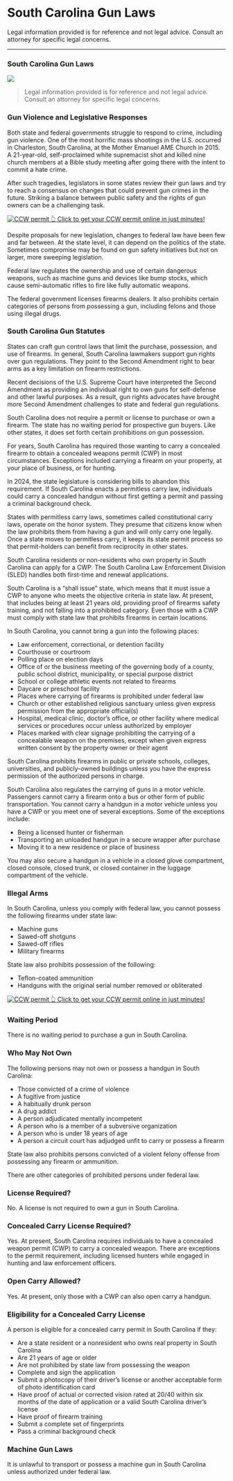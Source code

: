 # South Carolina Gun Laws

Legal information provided is for reference and not legal advice. Consult an attorney for specific legal concerns. 

* * *

### South Carolina Gun Laws

![](https://cdn-images-1.medium.com/max/1200/1*w9LTSP8urxSvWKzV0nwWUg.png)

> Legal information provided is for reference and not legal advice. Consult an attorney for specific legal concerns.

### Gun Violence and Legislative Responses

Both state and federal governments struggle to respond to crime, including gun violence. One of the most horrific mass shootings in the U.S. occurred in Charleston, South Carolina, at the Mother Emanuel AME Church in 2015. A 21-year-old, self-proclaimed white supremacist shot and killed nine church members at a Bible study meeting after going there with the intent to commit a hate crime.

After such tragedies, legislators in some states review their gun laws and try to reach a consensus on changes that could prevent gun crimes in the future. Striking a balance between public safety and the rights of gun owners can be a challenging task.

<a href="https://serp.ly/ccw">
<div>
    <img src="https://cdn-images-1.medium.com/max/1200/1*aCmvRhaa5Xjz4zDZxHzAjg.png" alt="CCW permit">
    👆 Click to get your CCW permit online in just minutes!
</div>
</a>

Despite proposals for new legislation, changes to federal law have been few and far between. At the state level, it can depend on the politics of the state. Sometimes compromise may be found on gun safety initiatives but not on larger, more sweeping legislation.

Federal law regulates the ownership and use of certain dangerous weapons, such as machine guns and devices like bump stocks, which cause semi-automatic rifles to fire like fully automatic weapons.

The federal government licenses firearms dealers. It also prohibits certain categories of persons from possessing a gun, including felons and those using illegal drugs.

### South Carolina Gun Statutes

States can craft gun control laws that limit the purchase, possession, and use of firearms. In general, South Carolina lawmakers support gun rights over gun regulations. They point to the Second Amendment right to bear arms as a key limitation on firearm restrictions.

Recent decisions of the U.S. Supreme Court have interpreted the Second Amendment as providing an individual right to own guns for self-defense and other lawful purposes. As a result, gun rights advocates have brought more Second Amendment challenges to state and federal gun regulations.

South Carolina does not require a permit or license to purchase or own a firearm. The state has no waiting period for prospective gun buyers. Like other states, it does set forth certain prohibitions on gun possession.

For years, South Carolina has required those wanting to carry a concealed firearm to obtain a concealed weapons permit (CWP) in most circumstances. Exceptions included carrying a firearm on your property, at your place of business, or for hunting.

In 2024, the state legislature is considering bills to abandon this requirement. If South Carolina enacts a permitless carry law, individuals could carry a concealed handgun without first getting a permit and passing a criminal background check.

States with permitless carry laws, sometimes called constitutional carry laws, operate on the honor system. They presume that citizens know when the law prohibits them from having a gun and will only carry one legally. Once a state moves to permitless carry, it keeps its state permit process so that permit-holders can benefit from reciprocity in other states.

South Carolina residents or non-residents who own property in South Carolina can apply for a CWP. The South Carolina Law Enforcement Division (SLED) handles both first-time and renewal applications.

South Carolina is a “shall issue” state, which means that it must issue a CWP to anyone who meets the objective criteria in state law. At present, that includes being at least 21 years old, providing proof of firearms safety training, and not falling into a prohibited category. Even those with a CWP must comply with state law that prohibits firearms in certain locations.

In South Carolina, you cannot bring a gun into the following places:

  * Law enforcement, correctional, or detention facility
  * Courthouse or courtroom
  * Polling place on election days
  * Office of or the business meeting of the governing body of a county, public school district, municipality, or special purpose district
  * School or college athletic events not related to firearms
  * Daycare or preschool facility
  * Places where carrying of firearms is prohibited under federal law
  * Church or other established religious sanctuary unless given express permission from the appropriate official(s)
  * Hospital, medical clinic, doctor’s office, or other facility where medical services or procedures occur unless authorized by employer
  * Places marked with clear signage prohibiting the carrying of a concealable weapon on the premises, except when given express written consent by the property owner or their agent



South Carolina prohibits firearms in public or private schools, colleges, universities, and publicly-owned buildings unless you have the express permission of the authorized persons in charge.

South Carolina also regulates the carrying of guns in a motor vehicle. Passengers cannot carry a firearm onto a bus or other form of public transportation. You cannot carry a handgun in a motor vehicle unless you have a CWP or you meet one of several exceptions. Some of the exceptions include:

  * Being a licensed hunter or fisherman
  * Transporting an unloaded handgun in a secure wrapper after purchase
  * Moving it to a new residence or place of business



You may also secure a handgun in a vehicle in a closed glove compartment, closed console, closed trunk, or closed container in the luggage compartment of the vehicle.

### Illegal Arms

In South Carolina, unless you comply with federal law, you cannot possess the following firearms under state law:

  * Machine guns
  * Sawed-off shotguns
  * Sawed-off rifles
  * Military firearms



State law also prohibits possession of the following:

  * Teflon-coated ammunition
  * Handguns with the original serial number removed or obliterated



<a href="https://serp.ly/ccw">
<div>
    <img src="https://cdn-images-1.medium.com/max/1200/1*TMCVgNoKp2NAtvLSAMkaJg.png" alt="CCW permit">
    👆 Click to get your CCW permit online in just minutes!
</div>
</a>


### Waiting Period

There is no waiting period to purchase a gun in South Carolina.

### Who May Not Own

The following persons may not own or possess a handgun in South Carolina:

  * Those convicted of a crime of violence
  * A fugitive from justice
  * A habitually drunk person
  * A drug addict
  * A person adjudicated mentally incompetent
  * A person who is a member of a subversive organization
  * A person who is under 18 years of age
  * A person a circuit court has adjudged unfit to carry or possess a firearm



State law also prohibits persons convicted of a violent felony offense from possessing any firearm or ammunition.

There are other categories of prohibited persons under federal law.

### License Required?

No. A license is not required to own a gun in South Carolina.

### Concealed Carry License Required?

Yes. At present, South Carolina requires individuals to have a concealed weapon permit (CWP) to carry a concealed weapon. There are exceptions to the permit requirement, including licensed hunters while engaged in hunting and law enforcement officers.

### Open Carry Allowed?

Yes. At present, only those with a CWP can also open carry a handgun.



### Eligibility for a Concealed Carry License

A person is eligible for a concealed carry permit in South Carolina if they:

  * Are a state resident or a nonresident who owns real property in South Carolina
  * Are 21 years of age or older
  * Are not prohibited by state law from possessing the weapon
  * Complete and sign the application
  * Submit a photocopy of their driver’s license or another acceptable form of photo identification card
  * Have proof of actual or corrected vision rated at 20/40 within six months of the date of application or a valid South Carolina driver’s license
  * Have proof of firearm training
  * Submit a complete set of fingerprints
  * Pass a criminal background check



### Machine Gun Laws

It is unlawful to transport or possess a machine gun in South Carolina unless authorized under federal law.

